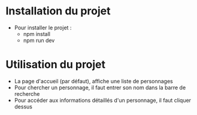 # Installation du projet
- Pour installer le projet :
  - npm install
  - npm run dev

# Utilisation du projet
- La page d'accueil (par défaut), affiche une liste de personnages
- Pour chercher un personnage, il faut entrer son nom dans la barre de recherche
- Pour accéder aux informations détaillés d'un personnage, il faut cliquer dessus
